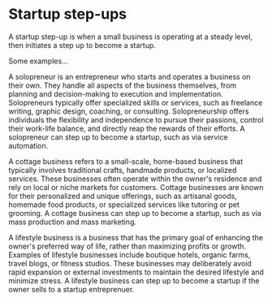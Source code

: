 # Startup step-ups

A startup step-up is when a small business is operating at a steady level, then initiates a step up to become a startup.

Some examples…

A solopreneur is an entrepreneur who starts and operates a business on their own. They handle all aspects of the business themselves, from planning and decision-making to execution and implementation. Solopreneurs typically offer specialized skills or services, such as freelance writing, graphic design, coaching, or consulting. Solopreneurship offers individuals the flexibility and independence to pursue their passions, control their work-life balance, and directly reap the rewards of their efforts. A solopreneur can step up to become a startup, such as via service automation.

A cottage business refers to a small-scale, home-based business that typically involves traditional crafts, handmade products, or localized services. These businesses often operate within the owner's residence and rely on local or niche markets for customers. Cottage businesses are known for their personalized and unique offerings, such as artisanal goods, homemade food products, or specialized services like tutoring or pet grooming. A cottage business can step up to become a startup, such as via mass production and mass marketing.

A lifestyle business is a business that has the primary goal of enhancing the owner's preferred way of life, rather than maximizing profits or growth. Examples of lifestyle businesses include boutique hotels, organic farms, travel blogs, or fitness studios. These businesses may deliberately avoid rapid expansion or external investments to maintain the desired lifestyle and minimize stress. A lifestyle business can step up to become a startup if the owner sells to a startup entreprenuer.
